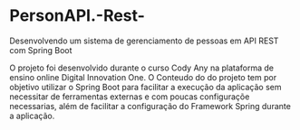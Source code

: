 # PersonAPI.-Rest-
Desenvolvendo um sistema de gerenciamento de pessoas em API REST com Spring Boot

O projeto foi desenvolvido durante o curso Cody Any na plataforma de ensino online Digital Innovation One. O Conteudo do do projeto tem por objetivo utilizar o Spring Boot para facilitar a execução da aplicação sem necessitar de ferramentas externas e com poucas configuraçõe necessarias, além de facilitar a configuração do Framework Spring durante a aplicação.
